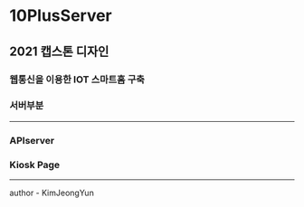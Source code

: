 # 10PlusServer

## 2021 캡스톤 디자인

### 웹통신을 이용한 IOT 스마트홈 구축

### 서버부분

---

### APIserver

### Kiosk Page

---

author - KimJeongYun
